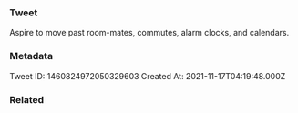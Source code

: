 ### Tweet
Aspire to move past room-mates, commutes, alarm clocks, and calendars.

### Metadata
Tweet ID: 1460824972050329603
Created At: 2021-11-17T04:19:48.000Z

### Related

